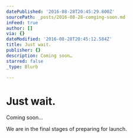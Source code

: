 ```yaml
---
datePublished: '2016-08-28T20:45:29.800Z'
sourcePath: _posts/2016-08-28-comging-soon.md
inFeed: true
author: []
via: {}
dateModified: '2016-08-28T20:45:12.584Z'
title: Just wait.
publisher: {}
description: Coming soon…
starred: false
_type: Blurb

---
```

# Just wait.

Coming soon...

We are in the final stages of preparing for launch.